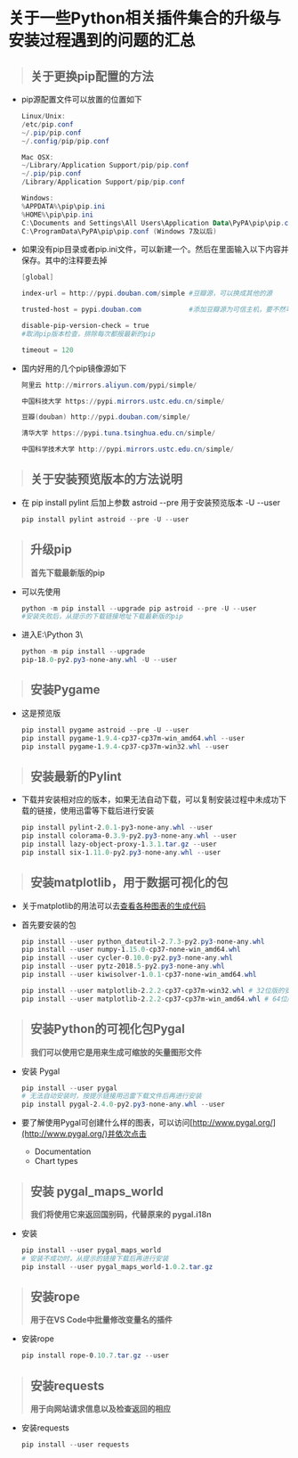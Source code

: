 # 关于一些Python相关插件集合的升级与安装过程遇到的问题的汇总

> ## 关于更换pip配置的方法

* pip源配置文件可以放置的位置如下

  ```powershell
  Linux/Unix:
  /etc/pip.conf
  ~/.pip/pip.conf
  ~/.config/pip/pip.conf

  Mac OSX:
  ~/Library/Application Support/pip/pip.conf
  ~/.pip/pip.conf
  /Library/Application Support/pip/pip.conf

  Windows:
  %APPDATA%\pip\pip.ini
  %HOME%\pip\pip.ini
  C:\Documents and Settings\All Users\Application Data\PyPA\pip\pip.conf (Windows XP)
  C:\ProgramData\PyPA\pip\pip.conf (Windows 7及以后)
  ```

* 如果没有pip目录或者pip.ini文件，可以新建一个。然后在里面输入以下内容并保存。其中的注释要去掉

  ```powershell
  [global]

  index-url = http://pypi.douban.com/simple #豆瓣源，可以换成其他的源

  trusted-host = pypi.douban.com            #添加豆瓣源为可信主机，要不然可能报错

  disable-pip-version-check = true
  #取消pip版本检查，排除每次都报最新的pip

  timeout = 120
  ```

* 国内好用的几个pip镜像源如下

  ```powershell
  阿里云 http://mirrors.aliyun.com/pypi/simple/

  中国科技大学 https://pypi.mirrors.ustc.edu.cn/simple/

  豆瓣(douban) http://pypi.douban.com/simple/

  清华大学 https://pypi.tuna.tsinghua.edu.cn/simple/

  中国科学技术大学 http://pypi.mirrors.ustc.edu.cn/simple/
  ```

> ## 关于安装预览版本的方法说明

* 在 pip install pylint 后加上参数 astroid --pre 用于安装预览版本 -U --user

  ```powershell
  pip install pylint astroid --pre -U --user
  ```

> ## 升级pip
> **首先下载最新版的pip**

* 可以先使用

  ```powershell
  python -m pip install --upgrade pip astroid --pre -U --user
  #安装失败后，从提示的下载链接地址下载最新版的pip
  ```

* 进入E:\Python 3\

  ```powershell
  python -m pip install --upgrade
  pip-18.0-py2.py3-none-any.whl -U --user
  ```

> ## 安装Pygame

* 这是预览版

  ```powershell
  pip install pygame astroid --pre -U --user
  pip install pygame-1.9.4-cp37-cp37m-win_amd64.whl --user
  pip install pygame-1.9.4-cp37-cp37m-win32.whl --user
  ```

> ## 安装最新的Pylint

* 下载并安装相对应的版本，如果无法自动下载，可以复制安装过程中未成功下载的链接，使用迅雷等下载后进行安装

  ```powershell
  pip install pylint-2.0.1-py3-none-any.whl --user
  pip install colorama-0.3.9-py2.py3-none-any.whl --user
  pip install lazy-object-proxy-1.3.1.tar.gz --user
  pip install six-1.11.0-py2.py3-none-any.whl --user
  ```

> ## 安装matplotlib，用于数据可视化的包

* 关于matplotlib的用法可以去[查看各种图表的生成代码](https://matplotlib.org/gallery/)
* 首先要安装的包

  ```powershell
  pip install --user python_dateutil-2.7.3-py2.py3-none-any.whl
  pip install --user numpy-1.15.0-cp37-none-win_amd64.whl
  pip install --user cycler-0.10.0-py2.py3-none-any.whl
  pip install --user pytz-2018.5-py2.py3-none-any.whl
  pip install --user kiwisolver-1.0.1-cp37-none-win_amd64.whl

  pip install --user matplotlib-2.2.2-cp37-cp37m-win32.whl # 32位版的安装包
  pip install --user matplotlib-2.2.2-cp37-cp37m-win_amd64.whl # 64位版的安装包
  ```

> ## 安装Python的可视化包Pygal
> **我们可以使用它是用来生成可缩放的矢量图形文件**
* 安装 Pygal

  ```powershell
  pip install --user pygal
  # 无法自动安装时，按提示链接用迅雷下载文件后再进行安装
  pip install pygal-2.4.0-py2.py3-none-any.whl --user
  ```

* 要了解使用Pygal可创建什么样的图表，可以访问[http://www.pygal.org/](http://www.pygal.org/)并依次点击
  * Documentation
  * Chart types

> ## 安装 pygal_maps_world
> **我们将使用它来返回国别码，代替原来的 pygal.i18n**
* 安装

  ```powershell
  pip install --user pygal_maps_world
  # 安装不成功时，从提示的链接下载后再进行安装
  pip install --user pygal_maps_world-1.0.2.tar.gz
  ```

> ## 安装rope
> **用于在VS Code中批量修改变量名的插件**
* 安装rope

  ```powershell
  pip install rope-0.10.7.tar.gz --user
  ```

> ## 安装requests
> **用于向网站请求信息以及检查返回的相应**
* 安装requests

  ```powershell
  pip install --user requests
  ```
